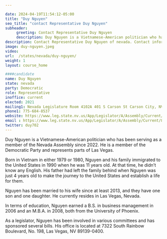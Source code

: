 ```yaml
---

date: 2024-04-19T11:54:12-05:00
title: "Duy Nguyen"
seo_title: "contact Representative Duy Nguyen"
subheader:
     greeting: Contact Representative Duy Nguyen
     description: Duy Nguyen is a Vietnamese-American politician who has been serving as a member of the Nevada Assembly since 2022. He is a member of the Democratic Party and represents parts of Las Vegas.
description: Contact Representative Duy Nguyen of nevada. Contact information for Duy Nguyen includes email address, phone number, and mailing address.
image: duy-nguyen.jpeg
video:
url:  /states/nevada/duy-nguyen/
weight: 1
layout: course_home

####candidate
name: Duy Nguyen
state: nevada
party: Democratic
role: Representative
inoffice: current
elected: 2021
mailing1: Nevada Legislature Room 4102A 401 S Carson St Carson City, NV 89701-4747
phone1: 775-684-8537
website: https://www.leg.state.nv.us/App/Legislator/A/Assembly/Current/8/
email : https://www.leg.state.nv.us/App/Legislator/A/Assembly/Current/8/
twitter: duy702
---
```


Duy Nguyen is a Vietnamese-American politician who has been serving as a member of the Nevada Assembly since 2022. He is a member of the Democratic Party and represents parts of Las Vegas.

Born in Vietnam in either 1979 or 1980, Nguyen and his family immigrated to the United States in 1990 when he was 11 years old. At that time, he didn’t know any English. His father had left the family behind when Nguyen was just 4 years old to make the journey to the United States and establish a life for them.

Nguyen has been married to his wife since at least 2013, and they have one son and one daughter. He currently resides in Las Vegas, Nevada.

In terms of education, Nguyen earned a B.S. in business management in 2006 and an M.B.A. in 2008, both from the University of Phoenix.

As a legislator, Nguyen has been involved in various committees and has sponsored several bills. His office is located at 7322 South Rainbow Boulevard, No. 198, Las Vegas, NV 89139-0400.
